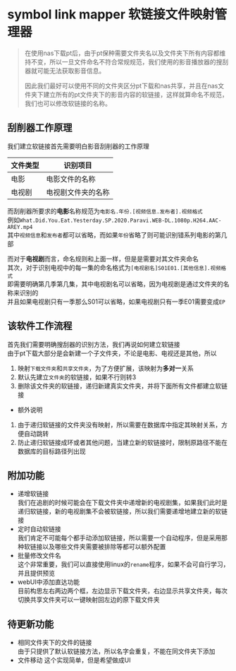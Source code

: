 #  symbol link mapper 软链接文件映射管理器

> 在使用nas下载pt后，由于pt保种需要文件夹名以及文件夹下所有内容都维持不变，所以一旦文件命名不符合常规规范，我们使用的影音播放器的搜刮器就可能无法获取影音信息。
> 
> 因此我们最好可以使用不同的文件夹区分pt下载和nas共享，并且在nas文件夹下建立所有的pt文件夹下的影音内容的软链接，这样就算命名不规范，我们也可以修改软链接的名称。

## 刮削器工作原理
我们建立软链接首先需要明白影音刮削器的工作原理

|文件类型|识别项目|
|---|---|
|电影|电影文件的名称|
|电视剧|电视剧文件夹的名称|

而刮削器所要求的**电影**名称规范为`电影名.年份.[视频信息.发布者].视频格式`  
例如`What.Did.You.Eat.Yesterday.SP.2020.Paravi.WEB-DL.1080p.H264.AAC-AREY.mp4`  
其中`视频信息`和`发布者`都可以省略，而如果`年份`省略了则可能识别错系列电影的第几部

而对于**电视剧**而言，命名规则和上面一样，但是是需要对其文件夹命名  
其次，对于识别电视中的每一集的命名格式为`[电视剧名]S01E01.[其他信息].视频格式`  
即需要明确第几季第几集，其中电视剧名可以省略，因为电视剧是通过文件夹的名称来识别的  
并且如果电视剧只有一季那么S01可以省略，如果电视剧只有一季E01需要变成`EP`

## 该软件工作流程
首先我们需要明确搜刮器的识别方法，我们再说如何建立软链接  
由于pt下载大部分是会新建一个子文件夹，不论是电影、电视还是其他，所以

1. 映射`下载文件夹`和`共享文件夹`，为了方便扩展，该映射为**多对一**关系
2. 默认先建立`文件夹`的软链接，如果不行则转3
3. 删除该文件夹的软链接，递归新建真实文件夹，并将下面所有文件都建立软链接

- 额外说明  
1. 由于递归软链接的文件夹没有映射，所以需要在数据库中指定其映射关系，方便自动跳转  
2. 防止递归软链接成环或者其他问题，当建立新的软链接时，限制原路径不能在数据库的目标路径列出现

## 附加功能
- 递增软链接  
    我们在追剧的时候可能会在下载文件夹中递增新的电视剧集，如果我们此时是递归软链接，新的电视剧集不会被软链接，所以我们需要递增地建立新的软链接
- 定时自动软链接  
    我们肯定不可能每个都手动添加软链接，所以需要一个自动程序，但是采用那种软链接以及哪些文件夹需要被排除等都可以额外配置
- 批量修改文件名  
    这个非常重要，我们可以直接使用linux的`rename`程序，如果不会可自行学习，并且提供预览
- webUI中添加直达功能  
    目前构思左右两边两个框，左边显示下载文件夹，右边显示共享文件夹，每次切换共享文件夹可以一键映射回左边的原下载文件夹
    
## 待更新功能
- 相同文件夹下的文件的链接  
    由于只提供了默认软链接方法，所以名字会重复，不能在同文件夹下添加
- 文件移动
    这个实现简单，但是希望做成UI